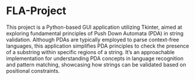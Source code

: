 # FLA-Project
This project is a Python-based GUI application utilizing Tkinter, aimed at exploring fundamental principles of Push Down Automata (PDA) in string validation. Although PDAs are typically employed to parse context-free languages, this application simplifies PDA principles to check the presence of a substring within specific regions of a string. It’s an approachable implementation for understanding PDA concepts in language recognition and pattern matching, showcasing how strings can be validated based on positional constraints.
